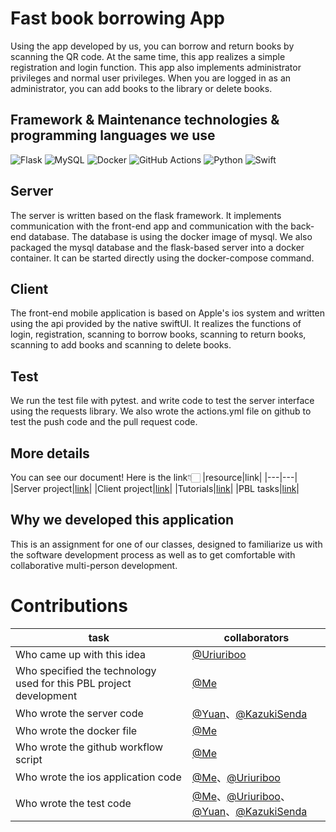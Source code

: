 # Fast book borrowing App
Using the app developed by us, you can borrow and return books by scanning the QR code. At the same time, this app realizes a simple registration and login function. This app also implements administrator privileges and normal user privileges. When you are logged in as an administrator, you can add books to the library or delete books.
## Framework & Maintenance technologies & programming languages we use
![Flask](https://img.shields.io/badge/flask-%23000.svg?style=for-the-badge&logo=flask&logoColor=white)
![MySQL](https://img.shields.io/badge/mysql-%2300f.svg?style=for-the-badge&logo=mysql&logoColor=white)
![Docker](https://img.shields.io/badge/docker-%230db7ed.svg?style=for-the-badge&logo=docker&logoColor=white)
![GitHub Actions](https://img.shields.io/badge/github%20actions-%232671E5.svg?style=for-the-badge&logo=githubactions&logoColor=white)
![Python](https://img.shields.io/badge/python-3670A0?style=for-the-badge&logo=python&logoColor=ffdd54)
![Swift](https://img.shields.io/badge/swift-F54A2A?style=for-the-badge&logo=swift&logoColor=white)
## Server
The server is written based on the flask framework. It implements communication with the front-end app and communication with the back-end database. The database is using the docker image of mysql. We also packaged the mysql database and the flask-based server into a docker container. It can be started directly using the docker-compose command.
## Client
The front-end mobile application is based on Apple's ios system and written using the api provided by the native swiftUI. It realizes the functions of login, registration, scanning to borrow books, scanning to return books, scanning to add books and scanning to delete books.
## Test
We run the test file with pytest. and write code to test the server interface using the requests library. We also wrote the actions.yml file on github to test the push code and the pull request code.
## More details
You can see our document! Here is the link👇🏻
|resource|link|
|---|---|
|Server project|[link](https://github.com/MGMCN/Team-GYUK/tree/main/Server)|
|Client project|[link](https://github.com/MGMCN/Team-GYUK/tree/main/Client)|
|Tutorials|[link](https://github.com/MGMCN/Team-GYUK/tree/main/Tutorials)|
|PBL tasks|[link](https://github.com/MGMCN/Team-GYUK/tree/main/Tasks)|
## Why we developed this application
This is an assignment for one of our classes, designed to familiarize us with the software development process as well as to get comfortable with collaborative multi-person development.
# Contributions
|task|collaborators|
|---|---|
|Who came up with this idea|[@Uriuriboo](https://github.com/uriuriboo)|
|Who specified the technology used for this PBL project development|[@Me](https://github.com/MGMCN)|
|Who wrote the server code|[@Yuan](https://github.com/WEI44ZHEYUAN)、[@KazukiSenda](https://github.com/KazukiSenda)|
|Who wrote the docker file|[@Me](https://github.com/MGMCN)|
|Who wrote the github workflow script|[@Me](https://github.com/MGMCN)|
|Who wrote the ios application code|[@Me](https://github.com/MGMCN)、[@Uriuriboo](https://github.com/uriuriboo)|
|Who wrote the test code|[@Me](https://github.com/MGMCN)、[@Uriuriboo](https://github.com/uriuriboo)、[@Yuan](https://github.com/WEI44ZHEYUAN)、[@KazukiSenda](https://github.com/KazukiSenda)|
